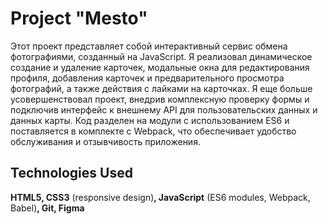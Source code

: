# Project "Mesto"
Этот проект представляет собой интерактивный сервис обмена фотографиями, созданный на JavaScript. Я реализовал динамическое создание и удаление карточек, модальные окна для редактирования профиля, добавления карточек и предварительного просмотра фотографий, а также действия с лайками на карточках. Я еще больше усовершенствовал проект, внедрив комплексную проверку формы и подключив интерфейс к внешнему API для пользовательских данных и данных карты. Код разделен на модули с использованием ES6 и поставляется в комплекте с Webpack, что обеспечивает удобство обслуживания и отзывчивость приложения.
## Technologies Used
**HTML5, CSS3** (responsive design)**, JavaScript** (ES6 modules, Webpack, Babel)**, Git, Figma**

